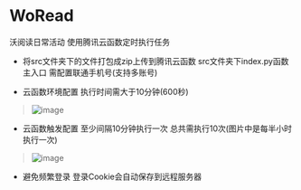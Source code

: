 # WoRead
沃阅读日常活动 使用腾讯云函数定时执行任务

+ 将src文件夹下的文件打包成zip上传到腾讯云函数 src文件夹下index.py函数主入口 需配置联通手机号(支持多账号)

+ 云函数环境配置 执行时间需大于10分钟(600秒)
> ![image](https://user-images.githubusercontent.com/49028484/127760009-ea0a3a13-cda9-4f0a-a726-db21226417d9.png)

+ 云函数触发配置 至少间隔10分钟执行一次 总共需执行10次(图片中是每半小时执行一次)
> ![image](https://user-images.githubusercontent.com/49028484/127760022-ca02d98d-456f-4a63-ba7a-572dfe3bbc38.png)

+ 避免频繁登录 登录Cookie会自动保存到远程服务器
